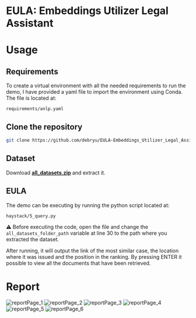 # EULA: Embeddings Utilizer Legal Assistant

# Usage
## Requirements
To create a virtual environment with all the needed requirements to run the demo, I have provided a yaml file to import the environment using Conda. The file is located at: 
```
requirements/anlp.yaml
```

## Clone the repository
```bash
git clone https://github.com/debryu/EULA-Embeddings_Utilizer_Legal_Assistant.git
```
## Dataset
Download  **[all_datasets.zip](https://drive.google.com/file/d/1KNtJkoDFI_hXewhJ0NcM1veDcy6xJGU-/view?usp=sharing)** and extract it. 
## EULA
The demo can be executing by running the python script located at:
```
haystack/5_query.py
```
 ⚠️ Before executing the code, open the file and change the ```all_datasets_folder_path``` variable at line 30 to the path where you extracted the dataset.


After running, it will output the link of the most similar case, the location where it was issued and the position in the ranking. By pressing ENTER it possible to view all the documents that have been retrieved.

# Report
![reportPage_1](report/ANLP_report_1.jpg)
![reportPage_2](report/ANLP_report_2.jpg)
![reportPage_3](report/ANLP_report_3.jpg)
![reportPage_4](report/ANLP_report_4.jpg)
![reportPage_5](report/ANLP_report_5.jpg)
![reportPage_6](report/ANLP_report_6.jpg)